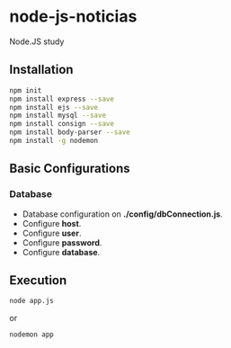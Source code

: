 # node-js-noticias
Node.JS study

## Installation
```bash
npm init
npm install express --save
npm install ejs --save
npm install mysql --save
npm install consign --save
npm install body-parser --save
npm install -g nodemon
```

## Basic Configurations

### Database

- Database configuration on **./config/dbConnection.js**.
- Configure __host__.
- Configure __user__.
- Configure __password__.
- Configure __database__.

## Execution
```bash
node app.js
```

or

```bash
nodemon app
```
